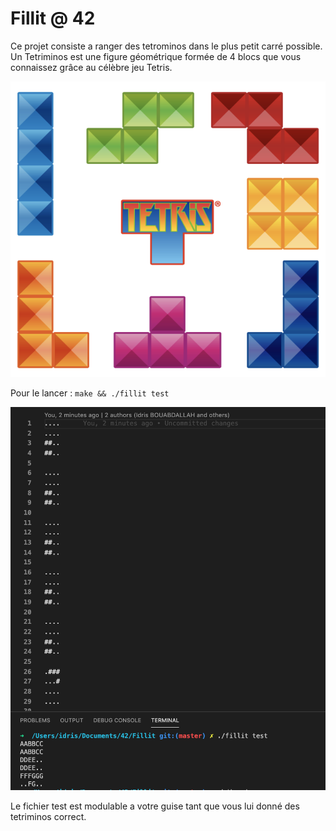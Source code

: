 # Fillit @ 42

Ce projet consiste a ranger des tetrominos dans le plus petit carré possible.
Un Tetriminos est une figure géométrique formée de 4 blocs que vous connaissez
grâce au célèbre jeu Tetris.

![Tetris](https://github.com/ibouabda/Fillit/blob/master/pics/Tetris.png)

Pour le lancer : `make && ./fillit test`

![Exec](https://github.com/ibouabda/Fillit/blob/master/pics/Exec.png)

Le fichier test est modulable a votre guise tant que vous lui donné des tetriminos correct.
